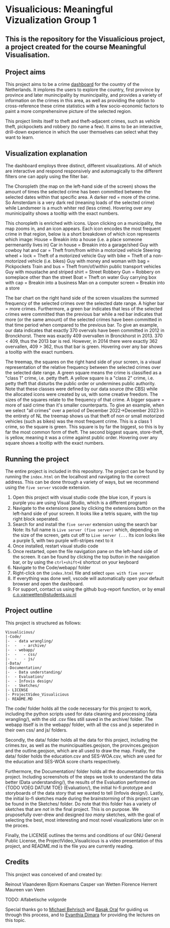 # Visualicious: Meaningful Vizualization Group 1

This is the repository for the Visualicious project, a project created for the course Meaningful Visualisation.
---

## Project aims

This project aims to be a crime [dashboard](https://ieeexplore.ieee.org/abstract/document/8443395/) for the country of the Netherlands. It implores the users to explore the country, first province by province and later munincipality by munincipality, and provides a variety of information on the crimes in this area, as well as providing the option to cross-reference these crime statistics with a few socio-economic factors to paint a more comprehensinve picture of the selected region.

This project limits itself to theft and theft-adjacent crimes, such as vehicle theft, pickpockets and robbery (to name a few). It aims to be an interactive, drill-down experience in which the user themselves can select what they want to learn.

## Visualization explanation

The dashboard employs three distinct, different visualizations. All of which are interactive and respond responsively and automagically to the different filters one can apply using the filter bar.

The Choropleth (the map on the left-hand side of the screen) shows the amount of times the selected crime has been committed between the selected dates within that specific area. A darker red = more of the crime. So Amsterdam is a very dark red (meaning loads of the selected crime) while Landsmeer is a much whiter red (less crime).
Hovering over any muninicipality shows a tooltip with the exact numbers.

This choropleth is enriched with icons. Upon clicking on a municipality, the map zooms in, and an icon appears. Each icon encodes the most frequent crime in that region, below is a short breakdown of which icon represents which image:
House 							= Breakin into a house (i.e. a place someone permenantly lives in)
Car in house						= Breakin into a garage/shed
Guy with cowboy hat and car 		= Theft from/from within a motorized vehicle
Steering wheel + lock				= Theft of a motorized vehicle
Guy with bike						= Theft of a non-motorized vehicle (i.e. bikes)
Guy with money and woman with bag 	= Pickpockets
Train and bus 						= Theft from/of/within public transport vehicles
Guy with moustache and striped shirt	= Street Robbery
Gun 							= Robbery on someplace other than the street
Boat								= Theft on water
Guy carrying box with cap			= Breakin into a business
Man on a computer screen			= Breakin into a store


The bar chart on the right hand side of the screen visualizes the summed frequency of the selected crimes over the selected date range. A higher bar = more crimes. Furthermore, a green bar indicates that less of the selected crimes were committed than the previous bar while a red bar indicates that more (or the same amount) of the selected crimes have been committed in that time period when compared to the previous bar.
To give an example, our data indicates that exactly 370 overvals have been committed in 2012 in Bronckhorst. There was exactly 409 overvallen in Bronckhorst in 2013. 370 < 409, thus the 2013 bar is red. However, in 2014 there were exactly 362 overvallen, 409 > 362, thus that bar is green.
Hovering over any bar shows a tooltip with the exact numbers.

The treemap, the squares on the right hand side of your screen, is a visual representation of the relative frequency between the selected crimes over the selected date range. A green square means the crime is classified as a "class 1" crime, i.e. petty theft. A yellow square is a "class 2" crime, i.e. petty theft that disturbs the public order or undermines public authority. Note that these classes were defined by our data source (the CBS) while the allocated icons were created by us, with some creative freedom.
The sizes of the squares relate to the frequency of that crime. A bigger square = more of said crime than it's smaller counterparts.
To give an example, when we select "all crimes" over a period of December 2022->December 2023 in the entirety of NL the treemap shows us that theft of non or small motorized vehicles (such as bikes) was the most frequent crime. This is a class 1 crime, so the square is green. This square is by far the biggest, so this is by far the most common form of theft. The second biggest square, store-theft, is yellow, meaning it was a crime against public order.
Hovering over any square shows a tooltip with the exact numbers.

## Running the project

The entire project is included in this repository. The project can be found by running the ``index.html`` on the localhost and navigating to the correct address. This can be done through a variety of ways, but we recommend using the ``five server`` vscode extension.

1. Open this project with visual studio code (the blue icon, if yours is purple you are using Visual Studio, which is a different program)
2. Navigate to the extensions pane by clicking the extensions button on the left-hand side of your screen. It looks like a tetris square, with the top right block seperated.
3. Search for and install the ``five server`` extension using the search bar
   Note: Its full name is ``Live server (five server)`` which, depending on the size of the screen, gets cut off to ``Live server (...`` Its icon looks like a purple 5, with two purple wifi-stripes next to it
4. Once installed, restart visual studio code
5. Once restarted, open the file navigation pane on the left-hand side of the screen. It can be found by clicking the top button in the navigation bar, or by using the ``ctrl+shift+E`` shortcut on your keyboard
6. Navigate to the Code/webapp/ folder
7. Right-click on the ``index.html`` file and select ``open with five server``
8. If everything was done well, vscode will automatically open your default browser and open the dashboard.
9. For support, contact us using the github bug-report function, or by email c.o.vanwetten@students.uu.nl

## Project outline

This project is structured as follows:

```
Visualicious/
|-Code/
|-	- data wrangling/
|-	-	- archive/
|-	- webapp/
|-	-	- css/
|-	-	- js/
|-Data/
|-Documentation/
|-	- Data understanding/
|-	- Evaluation/
|- 	- Infovis design/
|-	- Sketches/
|- LICENSE
|- ProjectVideo_Visualicious
|- README.MD
```

The code/ folder holds all the code necessary for this project to work, including the python scripts used for data cleaning and processing (data wrangling/), with the old .csv files still saved in the archive/ folder. The webapp itself is in the webapp/ folder, with all the css and js seperated in their own css/ and js/ folders.

Secondly, the data/ folder holds all the data for this project, including the crimes.tsv, as well as the munincipualties.geojson, the provinces.geojson and the outline.geojson, which are all used to draw the map. Finally, the data/ folder holds the education.csv and SES-WOA.csv, which are used for the education and SES-WOA score charts respectively.

Furthermore, the Documentation/ folder holds all the documentation for this project. Including screenshots of the steps we took to understand the data better (Data understanding/), the results of the Evaluation performed on {TODO VOEG DATUM TOE} (Evaluation/), the initial hi-fi prototype and storyboards of the data story that we wanted to tell (Infovis design/). Lastly, the initial lo-fi sketches made during the brainstorming of this project can be found in the Sketches/ folder. Do note that this folder has a variety of sketches that are *not* in the final project. This is on purpose. We pruposefully over-drew and designed *too many* sketches, with the goal of selecting the best, most interesting and most novel visualizations later on in the proces.

Finally, the LICENSE outlines the terms and conditions of our GNU General Public License, the ProjectVideo_Visualicious is a video presentation of this project, and README.md is the file you are currently reading.

## Credits

This project was conceived of and created by:

Reinout Vlaanderen
Bjorn Koemans
Casper van Wetten
Florence Herrent
Maureen van Veen

TODO: Alfabetische volgorde

Special thanks go to [Michael Behrisch](http://michael.behrisch.info/) and [Başak Oral](https://basakoral.github.io/) for guiding us through this process, and to [Evanthia Dimara](https://www.evanthiadimara.com/home) for providing the lectures on this topic.
